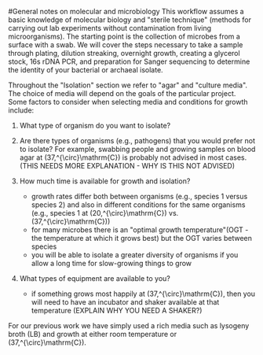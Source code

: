 #General notes on molecular and microbiology
This workflow assumes a basic knowledge of molecular biology and "sterile technique" (methods for carrying out lab experiments without contamination from living microorganisms). The starting point is the collection of microbes from a surface with a swab. We will cover the steps necessary to take a sample through plating, dilution streaking, overnight growth, creating a glycerol stock, 16s rDNA PCR, and preparation for Sanger sequencing to determine the identity of your bacterial or archaeal isolate.  

Throughout the "Isolation" section we refer to "agar" and "culture media". The choice of media will depend on the goals of the particular project. Some factors to consider when selecting media and conditions for growth include: 

1. What type of organism do you want to isolate?

2. Are there types of organisms (e.g., pathogens) that you would prefer not to isolate?  For example, swabbing people and growing samples on blood agar at \(37\,^{\circ}\mathrm{C}\) is probably not advised in most cases. (THIS NEEDS MORE EXPLANATION - WHY IS THIS NOT ADVISED)
  
3. How much time is available for growth and isolation?
    + growth rates differ both between organisms (e.g., species 1 versus species 2) and also in different conditions for the same organisms (e.g., species 1 at \(20\,^{\circ}\mathrm{C}\) vs. \(37\,^{\circ}\mathrm{C}\))
    + for many microbes there is an "optimal growth temperature"(OGT - the temperature at which it grows best) but the OGT varies between species
    + you will be able to isolate a greater diversity of organisms if you allow a long time for slow-growing things to grow
   
4. What types of equipment are available to you?
   + if something grows most happily at \(37\,^{\circ}\mathrm{C}\), then you will need to have an incubator and shaker available at that temperature (EXPLAIN WHY YOU NEED A SHAKER?)

 For our previous work we have simply used a rich media such as lysogeny broth (LB) and growth at either room temperature or \(37\,^{\circ}\mathrm{C}\).
